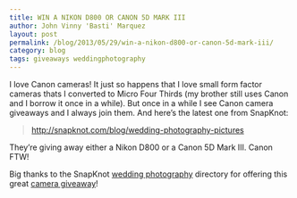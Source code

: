 ```yaml
---
title: WIN A NIKON D800 OR CANON 5D MARK III
author: John Vinny 'Basti' Marquez
layout: post
permalink: /blog/2013/05/29/win-a-nikon-d800-or-canon-5d-mark-iii/
category: blog
tags: giveaways weddingphotography
---
```

I love Canon cameras! It just so happens that I love small form factor cameras thats I converted to Micro Four Thirds (my brother still uses Canon and I borrow it once in a while). But once in a while I see Canon camera giveaways and I always join them. And here&#8217;s the latest one from SnapKnot:

> <http://snapknot.com/blog/wedding-photography-pictures>

They&#8217;re giving away either a Nikon D800 or a Canon 5D Mark III. Canon FTW!

Big thanks to the SnapKnot <a href="http://snapknot.us1.list-manage.com/track/click?u=93e78cd9f5b65db4f451fe10b&id=b887866124&e=215ae0c629" target="_blank">wedding photography</a> directory for offering this great <a href="http://snapknot.us1.list-manage.com/track/click?u=93e78cd9f5b65db4f451fe10b&id=5985623931&e=215ae0c629" target="_blank">camera giveaway</a>!